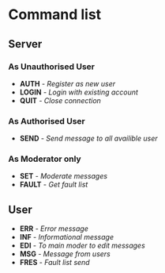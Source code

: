 # Command list

## Server

### As Unauthorised User
- **AUTH** - *Register as new user*
- **LOGIN** - *Login with existing account*
- **QUIT** - *Close connection*

### As Authorised User
- **SEND** - *Send message to all availible user*

### As Moderator only
- **SET** - *Moderate messages*
- **FAULT** - *Get fault list*

## User
- **ERR** - *Error message*
- **INF** - *Informational message*
- **EDI** - *To main moder to edit messages*
- **MSG** - *Message from users*
- **FRES** - *Fault list send*
